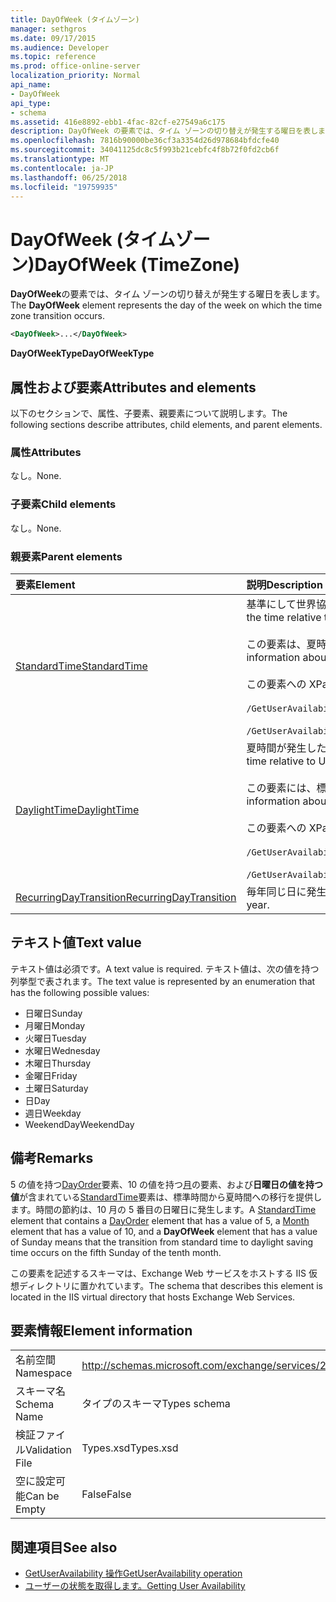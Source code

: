 ```yaml
---
title: DayOfWeek (タイムゾーン)
manager: sethgros
ms.date: 09/17/2015
ms.audience: Developer
ms.topic: reference
ms.prod: office-online-server
localization_priority: Normal
api_name:
- DayOfWeek
api_type:
- schema
ms.assetid: 416e8892-ebb1-4fac-82cf-e27549a6c175
description: DayOfWeek の要素では、タイム ゾーンの切り替えが発生する曜日を表します。
ms.openlocfilehash: 7816b90000be36cf3a3354d26d978684bfdcfe40
ms.sourcegitcommit: 34041125dc8c5f993b21cebfc4f8b72f0fd2cb6f
ms.translationtype: MT
ms.contentlocale: ja-JP
ms.lasthandoff: 06/25/2018
ms.locfileid: "19759935"
---
```

# <a name="dayofweek-timezone"></a><span data-ttu-id="144c3-103">DayOfWeek (タイムゾーン)</span><span class="sxs-lookup"><span data-stu-id="144c3-103">DayOfWeek (TimeZone)</span></span>

<span data-ttu-id="144c3-104">**DayOfWeek**の要素では、タイム ゾーンの切り替えが発生する曜日を表します。</span><span class="sxs-lookup"><span data-stu-id="144c3-104">The **DayOfWeek** element represents the day of the week on which the time zone transition occurs.</span></span> 
  
```xml
<DayOfWeek>...</DayOfWeek>
```

<span data-ttu-id="144c3-105">**DayOfWeekType**</span><span class="sxs-lookup"><span data-stu-id="144c3-105">**DayOfWeekType**</span></span>

## <a name="attributes-and-elements"></a><span data-ttu-id="144c3-106">属性および要素</span><span class="sxs-lookup"><span data-stu-id="144c3-106">Attributes and elements</span></span>

<span data-ttu-id="144c3-107">以下のセクションで、属性、子要素、親要素について説明します。</span><span class="sxs-lookup"><span data-stu-id="144c3-107">The following sections describe attributes, child elements, and parent elements.</span></span>
  
### <a name="attributes"></a><span data-ttu-id="144c3-108">属性</span><span class="sxs-lookup"><span data-stu-id="144c3-108">Attributes</span></span>

<span data-ttu-id="144c3-109">なし。</span><span class="sxs-lookup"><span data-stu-id="144c3-109">None.</span></span>
  
### <a name="child-elements"></a><span data-ttu-id="144c3-110">子要素</span><span class="sxs-lookup"><span data-stu-id="144c3-110">Child elements</span></span>

<span data-ttu-id="144c3-111">なし。</span><span class="sxs-lookup"><span data-stu-id="144c3-111">None.</span></span>
  
### <a name="parent-elements"></a><span data-ttu-id="144c3-112">親要素</span><span class="sxs-lookup"><span data-stu-id="144c3-112">Parent elements</span></span>

|<span data-ttu-id="144c3-113">**要素**</span><span class="sxs-lookup"><span data-stu-id="144c3-113">**Element**</span></span>|<span data-ttu-id="144c3-114">**説明**</span><span class="sxs-lookup"><span data-stu-id="144c3-114">**Description**</span></span>|
|:-----|:-----|
|[<span data-ttu-id="144c3-115">StandardTime</span><span class="sxs-lookup"><span data-stu-id="144c3-115">StandardTime</span></span>](standardtime.md) <br/> | <span data-ttu-id="144c3-116">基準にして世界協定時刻 (UTC)[バイアス (UTC)](bias-utc.md)の要素で表される時間からのオフセットを表します。</span><span class="sxs-lookup"><span data-stu-id="144c3-116">Represents an offset from the time relative to Coordinated Universal Time (UTC) represented by the [Bias (UTC)](bias-utc.md) element.</span></span><br/><br/><span data-ttu-id="144c3-117">この要素は、夏時間が発生した地域で夏時間から切り替えに関する情報を標準時も含みます。</span><span class="sxs-lookup"><span data-stu-id="144c3-117">This element also contains information about the transition to standard time from daylight saving time in regions where daylight saving time is observed.</span></span><br/><br/><span data-ttu-id="144c3-118">この要素への XPath 式は、次のように。</span><span class="sxs-lookup"><span data-stu-id="144c3-118">The following are the XPath expressions to this element:</span></span><br/><br/>`/GetUserAvailabilityResponse/FreeBusyResponseArray/FreeBusyResponse/FreeBusyView/WorkingHours/TimeZone/StandardTime`<br/><br/>`/GetUserAvailabilityRequest/TimeZone/StandardTime` <br/> |
|[<span data-ttu-id="144c3-119">DaylightTime</span><span class="sxs-lookup"><span data-stu-id="144c3-119">DaylightTime</span></span>](daylighttime.md) <br/> | <span data-ttu-id="144c3-120">夏時間が発生した地域の[バイアス (UTC)](bias-utc.md)の要素で表される UTC 時間からのオフセットを表します。</span><span class="sxs-lookup"><span data-stu-id="144c3-120">Represents an offset from the time relative to UTC represented by the [Bias (UTC)](bias-utc.md) element in regions where daylight saving time is observed.</span></span><br/><br/><span data-ttu-id="144c3-121">この要素には、標準時間から夏時間への切り替えが発生した場合についての情報も含まれています。</span><span class="sxs-lookup"><span data-stu-id="144c3-121">This element also contains information about when the transition to daylight saving time from standard time occurs.</span></span><br/><br/><span data-ttu-id="144c3-122">この要素への XPath 式は、次のように。</span><span class="sxs-lookup"><span data-stu-id="144c3-122">The following are the XPath expressions to this element:</span></span><br/><br/>`/GetUserAvailabilityResponse/FreeBusyResponseArray/FreeBusyResponse/FreeBusyView/WorkingHours/TimeZone/DaylightTime`<br/><br/>`/GetUserAvailabilityRequest/TimeZone/DaylightTime` <br/> |
|[<span data-ttu-id="144c3-123">RecurringDayTransition</span><span class="sxs-lookup"><span data-stu-id="144c3-123">RecurringDayTransition</span></span>](recurringdaytransition.md) <br/> |<span data-ttu-id="144c3-124">毎年同じ日に発生するタイム ゾーンの移行を表します。</span><span class="sxs-lookup"><span data-stu-id="144c3-124">Represents a time zone transition that occurs on the same day each year.</span></span>  <br/> |
   
## <a name="text-value"></a><span data-ttu-id="144c3-125">テキスト値</span><span class="sxs-lookup"><span data-stu-id="144c3-125">Text value</span></span>

<span data-ttu-id="144c3-126">テキスト値は必須です。</span><span class="sxs-lookup"><span data-stu-id="144c3-126">A text value is required.</span></span> <span data-ttu-id="144c3-127">テキスト値は、次の値を持つ列挙型で表されます。</span><span class="sxs-lookup"><span data-stu-id="144c3-127">The text value is represented by an enumeration that has the following possible values:</span></span>
  
- <span data-ttu-id="144c3-128">日曜日</span><span class="sxs-lookup"><span data-stu-id="144c3-128">Sunday</span></span>    
- <span data-ttu-id="144c3-129">月曜日</span><span class="sxs-lookup"><span data-stu-id="144c3-129">Monday</span></span>    
- <span data-ttu-id="144c3-130">火曜日</span><span class="sxs-lookup"><span data-stu-id="144c3-130">Tuesday</span></span>    
- <span data-ttu-id="144c3-131">水曜日</span><span class="sxs-lookup"><span data-stu-id="144c3-131">Wednesday</span></span>    
- <span data-ttu-id="144c3-132">木曜日</span><span class="sxs-lookup"><span data-stu-id="144c3-132">Thursday</span></span>    
- <span data-ttu-id="144c3-133">金曜日</span><span class="sxs-lookup"><span data-stu-id="144c3-133">Friday</span></span>    
- <span data-ttu-id="144c3-134">土曜日</span><span class="sxs-lookup"><span data-stu-id="144c3-134">Saturday</span></span>    
- <span data-ttu-id="144c3-135">日</span><span class="sxs-lookup"><span data-stu-id="144c3-135">Day</span></span>    
- <span data-ttu-id="144c3-136">週日</span><span class="sxs-lookup"><span data-stu-id="144c3-136">Weekday</span></span>   
- <span data-ttu-id="144c3-137">WeekendDay</span><span class="sxs-lookup"><span data-stu-id="144c3-137">WeekendDay</span></span>
    
## <a name="remarks"></a><span data-ttu-id="144c3-138">備考</span><span class="sxs-lookup"><span data-stu-id="144c3-138">Remarks</span></span>

<span data-ttu-id="144c3-139">5 の値を持つ[DayOrder](dayorder.md)要素、10 の値を持つ[月](month.md)の要素、および**日曜日の値を持つ値**が含まれている[StandardTime](standardtime.md)要素は、標準時間から夏時間への移行を提供します。時間の節約は、10 月の 5 番目の日曜日に発生します。</span><span class="sxs-lookup"><span data-stu-id="144c3-139">A [StandardTime](standardtime.md) element that contains a [DayOrder](dayorder.md) element that has a value of 5, a [Month](month.md) element that has a value of 10, and a **DayOfWeek** element that has a value of Sunday means that the transition from standard time to daylight saving time occurs on the fifth Sunday of the tenth month.</span></span> 
  
<span data-ttu-id="144c3-140">この要素を記述するスキーマは、Exchange Web サービスをホストする IIS 仮想ディレクトリに置かれています。</span><span class="sxs-lookup"><span data-stu-id="144c3-140">The schema that describes this element is located in the IIS virtual directory that hosts Exchange Web Services.</span></span>
  
## <a name="element-information"></a><span data-ttu-id="144c3-141">要素情報</span><span class="sxs-lookup"><span data-stu-id="144c3-141">Element information</span></span>

|||
|:-----|:-----|
|<span data-ttu-id="144c3-142">名前空間</span><span class="sxs-lookup"><span data-stu-id="144c3-142">Namespace</span></span>  <br/> |http://schemas.microsoft.com/exchange/services/2006/types  <br/> |
|<span data-ttu-id="144c3-143">スキーマ名</span><span class="sxs-lookup"><span data-stu-id="144c3-143">Schema Name</span></span>  <br/> |<span data-ttu-id="144c3-144">タイプのスキーマ</span><span class="sxs-lookup"><span data-stu-id="144c3-144">Types schema</span></span>  <br/> |
|<span data-ttu-id="144c3-145">検証ファイル</span><span class="sxs-lookup"><span data-stu-id="144c3-145">Validation File</span></span>  <br/> |<span data-ttu-id="144c3-146">Types.xsd</span><span class="sxs-lookup"><span data-stu-id="144c3-146">Types.xsd</span></span>  <br/> |
|<span data-ttu-id="144c3-147">空に設定可能</span><span class="sxs-lookup"><span data-stu-id="144c3-147">Can be Empty</span></span>  <br/> |<span data-ttu-id="144c3-148">False</span><span class="sxs-lookup"><span data-stu-id="144c3-148">False</span></span>  <br/> |
   
## <a name="see-also"></a><span data-ttu-id="144c3-149">関連項目</span><span class="sxs-lookup"><span data-stu-id="144c3-149">See also</span></span>

- [<span data-ttu-id="144c3-150">GetUserAvailability 操作</span><span class="sxs-lookup"><span data-stu-id="144c3-150">GetUserAvailability operation</span></span>](getuseravailability-operation.md)
- [<span data-ttu-id="144c3-151">ユーザーの状態を取得します。</span><span class="sxs-lookup"><span data-stu-id="144c3-151">Getting User Availability</span></span>](http://msdn.microsoft.com/library/d4133fcb-9b0f-4e6b-aadf-a389da83516a%28Office.15%29.aspx)

